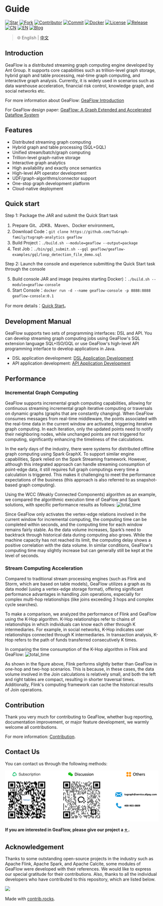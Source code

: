 # Guide

[![Star](https://shields.io/github/stars/tugraph-family/tugraph-analytics?logo=startrek&label=Star&color=yellow)](https://github.com/TuGraph-family/tugraph-analytics/stargazers)
[![Fork](https://shields.io/github/forks/tugraph-family/tugraph-analytics?logo=forgejo&label=Fork&color=orange)](https://github.com/TuGraph-family/tugraph-analytics/forks)
[![Contributor](https://shields.io/github/contributors/tugraph-family/tugraph-analytics?logo=actigraph&label=Contributor&color=abcdef)](https://github.com/TuGraph-family/tugraph-analytics/contributors)
[![Commit](https://badgen.net/github/last-commit/tugraph-family/tugraph-analytics/master?icon=git&label=Commit)](https://github.com/TuGraph-family/tugraph-analytics/commits/master)
[![Docker](https://shields.io/docker/pulls/tugraph/geaflow-console?logo=docker&label=Docker&color=blue)](https://hub.docker.com/r/tugraph/geaflow-console/tags)
[![License](https://shields.io/github/license/tugraph-family/tugraph-analytics?logo=apache&label=License&color=blue)](https://www.apache.org/licenses/LICENSE-2.0.html)
[![Release](https://shields.io/github/v/release/tugraph-family/tugraph-analytics.svg?logo=stackblitz&label=Version&color=red)](https://github.com/TuGraph-family/tugraph-analytics/releases)
[![CN](https://shields.io/badge/Docs-中文-blue?logo=readme)](https://tugraph-analytics.readthedocs.io/en/latest/docs-cn/introduction/)
[![EN](https://shields.io/badge/Docs-English-blue?logo=readme)](https://tugraph-analytics.readthedocs.io/en/latest/docs-en/introduction/)
[![Blog](https://badgen.net/static/Blog/github.io/orange?icon=rss)](https://tugraph-analytics.github.io/)

> 🌐️ English | [中文](README_cn.md)

<!--intro-start-->
## Introduction
GeaFlow is a distributed streaming graph computing engine developed by Ant Group. It supports core capabilities such as trillion-level graph storage, hybrid graph and table processing, real-time graph computing, and interactive graph analysis. Currently, it is widely used in scenarios such as data warehouse acceleration, financial risk control, knowledge graph, and social networks etc.

For more information about GeaFlow: [GeaFlow Introduction](docs/docs-en/source/2.introduction.md)

For GeaFlow design paper: [GeaFlow: A Graph Extended and Accelerated Dataflow System](https://dl.acm.org/doi/abs/10.1145/3589771)

## Features

* Distributed streaming graph computing
* Hybrid graph and table processing (SQL+GQL)
* Unified stream/batch/graph computing
* Trillion-level graph-native storage
* Interactive graph analytics
* High availability and exactly once semantics
* High-level API operator development
* UDF/graph-algorithms/connector support
* One-stop graph development platform
* Cloud-native deployment

## Quick start
Step 1: Package the JAR and submit the Quick Start task

1. Prepare Git、JDK8、Maven、Docker environment。
2. Download Code：`git clone https://github.com/TuGraph-family/tugraph-analytics geaflow`
3. Build Project：`./build.sh --module=geaflow --output=package`
4. Test Job：`./bin/gql_submit.sh --gql geaflow/geaflow-examples/gql/loop_detection_file_demo.sql`

Step 2: Launch the console and experience submitting the Quick Start task through the console

5. Build console JAR and image (requires starting Docker)：`./build.sh --module=geaflow-console`
6. Start Console：`docker run -d --name geaflow-console -p 8888:8888 geaflow-console:0.1`

For more details：[Quick Start](docs/docs-en/source/3.quick_start/1.quick_start.md)。

## Development Manual

GeaFlow supports two sets of programming interfaces: DSL and API. You can develop streaming graph computing jobs using GeaFlow's SQL extension language SQL+ISO/GQL or use GeaFlow's high-level API programming interface to develop applications in Java.
* DSL application development: [DSL Application Development](docs/docs-en/source/5.application-development/2.dsl/1.overview.md)
* API application development: [API Application Development](docs/docs-en/source/5.application-development/1.api/1.overview.md)

## Performance

### Incremental Graph Computing

GeaFlow supports incremental graph computing capabilities, allowing for continuous streaming incremental graph iterative computing or traversals on dynamic graphs (graphs that are constantly changing). When GeaFlow consumes messages from real-time middleware, the points associated with the real-time data in the current window are activated, triggering iterative graph computing. In each iteration, only the updated points need to notify their neighboring nodes, while unchanged points are not triggered for computing, significantly enhancing the timeliness of the calculations.

In the early days of the industry, there were systems for distributed offline graph computing using Spark GraphX. To support similar engine capabilities, Spark relied on the Spark Streaming framework. However, although this integrated approach can handle streaming consumption of point-edge data, it still requires full graph computings every time a calculation is triggered. This makes it challenging to meet the performance expectations of the business (this approach is also referred to as snapshot-based graph computing).

Using the WCC (Weakly Connected Components) algorithm as an example, we compared the algorithmic execution time of GeaFlow and Spark solutions, with specific performance results as follows:
![total_time](docs/static/img/vs_dynamic_graph_compute_perf_en.jpg)

Since GeaFlow only activates the vertex-edge relations involved in the current window for incremental computing, the computing time can be completed within seconds, and the computing time for each window remains fairly stable. As the data volume increases, Spark’s need to backtrack through historical data during computing also grows. While the machine capacity has not reached its limit, the computing delay shows a positive correlation with the data volume. In similar conditions, GeaFlow's computing time may slightly increase but can generally still be kept at the level of seconds.


### Stream Computing Acceleration

Compared to traditional stream processing engines (such as Flink and Storm, which are based on table models), GeaFlow utilizes a graph as its data model (using a vertex-edge storage format), offering significant performance advantages in handling Join operations, especially for complex multi-hop relationships (like joins exceeding 3 hops and complex cycle searches).

To make a comparison, we analyzed the performance of Flink and GeaFlow using the K-Hop algorithm. K-Hop relationships refer to chains of relationships in which individuals can know each other through K intermediaries. For example, in social networks, K-Hop indicates user relationships connected through K intermediaries. In transaction analysis, K-Hop refers to the path of funds transferred consecutively K times.

In comparing the time consumption of the K-Hop algorithm in Flink and GeaFlow:
![total_time](docs/static/img/vs_multi_hops_en.jpg)

As shown in the figure above, Flink performs slightly better than GeaFlow in one-hop and two-hop scenarios. This is because, in these cases, the data volume involved in the Join calculations is relatively small, and both the left and right tables are compact, resulting in shorter traversal times. Additionally, Flink's computing framework can cache the historical results of Join operations.


## Contribution
Thank you very much for contributing to GeaFlow, whether bug reporting, documentation improvement, or major feature development, we warmly welcome all contributions.

For more information: [Contribution](docs/docs-en/source/9.contribution.md).

## Contact Us
You can contact us through the following methods:

![contacts](https://github.com/TuGraph-family/community/blob/master/assets/contacts.png)

**If you are interested in GeaFlow, please give our project a [ ⭐️ ](https://github.com/TuGraph-family/tugraph-analytics).**

## Acknowledgement
Thanks to some outstanding open-source projects in the industry such as Apache Flink, Apache Spark, and Apache Calcite, some modules of GeaFlow were developed with their references. We would like to express our special gratitude for their contributions. Also, thanks to all the individual developers who have contributed to this repository, which are listed below.

<a href="https://github.com/TuGraph-family/tugraph-analytics/graphs/contributors">
  <img src="https://contrib.rocks/image?repo=TuGraph-family/tugraph-analytics" />
</a>

Made with [contrib.rocks](https://contrib.rocks).
<!--intro-end-->
